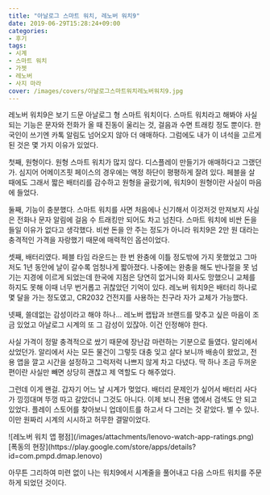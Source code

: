 ```yaml
---
title: "아날로그 스마트 워치, 레노버 워치9"
date: 2019-06-29T15:28:24+09:00
categories:
- 후기
tags:
- 시계
- 스마트 워치
- 가젯
- 레노버
- 사지 마라
cover: /images/covers/아날로그스마트워치레노버워치9.jpg
---
```


 레노버 워치9은 보기 드문 아날로그 형 스마트 워치이다. 스마트 워치라고 해봐야 사실 되는 기능은 문자와 전화가 올 때 진동이 울리는 것, 걸음과 수면 트래킹 정도 뿐이다. 한국인이 쓰기엔 카톡 알림도 넘어오지 않아 더 애매하다. 그럼에도 내가 이 녀석을 고르게 된 것은 몇 가지 이유가 있었다.
 
 첫째, 원형이다. 원형 스마트 워치가 많지 않다. 디스플레이 만들기가 애매하다고 그랬던가. 심지어 어메이즈핏 페이스의 경우에는 액정 하단이 평평하게 잘려 있다. 페블을 살 때에도 그래서 짧은 배터리를 감수하고 원형을 골랐기에, 워치9이 원형이란 사실이 마음에 들었다.

 둘째, 기능이 충분했다. 스마트 워치를 사면 처음에나 신기해서 이것저것 만져보지 사실은 전화나 문자 알림에 걸음 수 트래킹만 되어도 차고 넘친다. 스마트 워치에 비싼 돈을 들일 이유가 없다고 생각했다. 비싼 돈을 안 주는 정도가 아니라 워치9은 2만 원 대라는 충격적인 가격을 자랑했기 때문에 매력적인 옵션이었다.

 셋째, 배터리였다. 페블 타임 라운드는 한 번 완충에 이틀 정도밖에 가지 못했었고 그마저도 1년 동안에 날이 갈수록 엄청나게 짧아졌다. 나중에는 완충을 해도 반나절을 못 넘기는 지경에 이르게 되었는데 한국에 지점은 당연히 없거니와 회사도 망했으니 교체를 하지도 못해 이때 너무 번거롭고 귀찮았던 기억이 있다. 레노버 워치9은 배터리 하나로 몇 달을 가는 정도였고, CR2032 건전지를 사용하는 친구라 자가 교체가 가능했다.

 넷째, 쓸데없는 감성이라고 해야 하나... 레노버 랩탑과 브랜드를 맞추고 싶은 마음이 조금 있었고 아날로그 시계의 또 그 감성이 있잖아. 이건 인정해야 한다.

 사실 가격이 정말 충격적으로 쌌기 때문에 장난감 마련하는 기분으로 들였다. 알리에서 샀었던가. 알리에서 사는 모든 물건이 그렇듯 대충 잊고 살다 보니까 배송이 왔었고, 전용 앱을 깔고 시간을 설정하고 그럭저럭 나쁘지 않게 차고 다녔다. 딱 하나 조금 두꺼운 편이란 사실만 빼면 상당히 괜찮고 제 역할도 다 해주었다.

 그런데 이게 왠걸. 갑자기 어느 날 시계가 멎었다. 배터리 문제인가 싶어서 배터리 사다가 낑낑대며 뚜껑 따고 갈았더니 그것도 아니다. 이제 보니 전용 앱에서 검색도 안 되고 있었다. 플레이 스토어를 찾아보니 업데이트를 하고서 다 그러는 것 같았다. 별 수 있나. 이만 원짜리 시계의 시시하고 허무한 결말이었다.

<div class="caption-container">
  ![레노버 워치 앱 평점](/images/attachments/lenovo-watch-app-ratings.png)
  <span class="caption">[폭동의 현장](https://play.google.com/store/apps/details?id=com.pmpd.dmap.lenovo)</span>
<div class="caption-container">
 
 아무튼 그리하여 미련 없이 나는 워치9에서 시계줄을 풀어내고 다음 스마트 워치를 주문하게 되었던 것이다.

